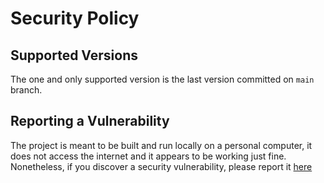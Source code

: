 # Security Policy

## Supported Versions

The one and only supported version is the last version committed on `main` branch.

## Reporting a Vulnerability

The project is meant to be built and run locally on a personal computer, it does not access the internet and it appears to be working just fine. Nonetheless, if you discover a security vulnerability, please report it [here](mailto:andreaberardi@pm.me)
